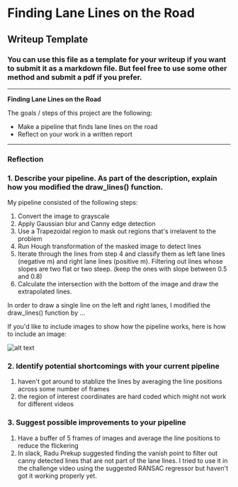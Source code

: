 # **Finding Lane Lines on the Road** 

## Writeup Template

### You can use this file as a template for your writeup if you want to submit it as a markdown file. But feel free to use some other method and submit a pdf if you prefer.

---

**Finding Lane Lines on the Road**

The goals / steps of this project are the following:
* Make a pipeline that finds lane lines on the road
* Reflect on your work in a written report


[//]: # (Image References)

[image1]: ./examples/grayscale.jpg "Grayscale"

---

### Reflection

### 1. Describe your pipeline. As part of the description, explain how you modified the draw_lines() function.

My pipeline consisted of the following steps:

1. Convert the image to grayscale
2. Apply Gaussian blur and Canny edge detection
3. Use a Trapezoidal region to mask out regions that's irrelavent to the problem
4. Run Hough transformation of the masked image to detect lines
5. Iterate through the lines from step 4 and classify them as left lane lines (negative m) and right lane lines (positive m). Filtering out lines whose slopes are two flat or two steep. (keep the ones with slope between 0.5 and 0.8)
6. Calculate the intersection with the bottom of the image and draw the extrapolated lines.

In order to draw a single line on the left and right lanes, I modified the draw_lines() function by ...

If you'd like to include images to show how the pipeline works, here is how to include an image: 

![alt text][image1]


### 2. Identify potential shortcomings with your current pipeline

1. haven't got around to stablize the lines by averaging the line positions across some number of frames 
2. the region of interest coordinates are hard coded which might not work for different videos

### 3. Suggest possible improvements to your pipeline

1. Have a buffer of 5 frames of images and average the line positions to reduce the flickering
2. In slack, Radu Prekup suggested finding the vanish point to filter out canny detected lines that are not part of the lane lines. I tried to use it in the challenge video using the suggested RANSAC regressor but haven't got it working properly yet.
